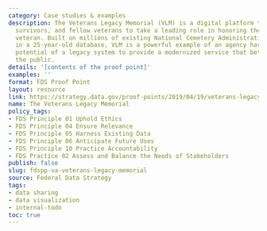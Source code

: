 ```yaml
---
category: Case studies & examples
description: The Veterans Legacy Memorial (VLM) is a digital platform to help families,
  survivors, and fellow veterans to take a leading role in honoring their beloved
  veteran. Built on millions of existing National Cemetery Administration (NCA) records
  in a 25-year-old database, VLM is a powerful example of an agency harnessing the
  potential of a legacy system to provide a modernized service that better serves
  the public.
details: '[contents of the proof point]'
examples: ''
format: FDS Proof Point
layout: resource
link: https://strategy.data.gov/proof-points/2019/04/19/veterans-legacy-memorial/
name: The Veterans Legacy Memorial
policy_tags:
- FDS Principle 01 Uphold Ethics
- FDS Principle 04 Ensure Relevance
- FDS Principle 05 Harness Existing Data
- FDS Principle 06 Anticipate Future Uses
- FDS Principle 10 Practice Accountability
- FDS Practice 02 Assess and Balance the Needs of Stakeholders
publish: false
slug: fdspp-va-veterans-legacy-memorial
source: Federal Data Strategy
tags:
- data sharing
- data visualization
- internal-todo
toc: true
---
```

